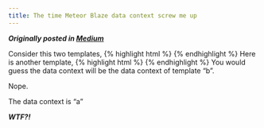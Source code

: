 ```yaml
---
title: The time Meteor Blaze data context screw me up
---
```

***Originally posted in [Medium](https://medium.com/@gilbertwat/the-time-meteor-blaze-data-context-screw-me-up-6eb84abb6f6#.p6dm57cjw)***

Consider this two templates,
{% highlight html %}
<template name='a'>
  {% raw %}
  {{> b }}
  {% endraw %}
</template>
<template name='b'>
  {% raw %}
  <b class="{{if not data }}hide{{/if}}">{{ data context of b }}</b>
  {% endraw %}
</template>
{% endhighlight %}
Here is another template,
{% highlight html %}
<template name='a'>
  {% raw %}
  {{> b }}
  {% endraw %}
</template>
<template name='b'>
  {% raw %}
  {{if}}<b>{{?? what is the data context here ??}}</b> {{/if}}
  {% endraw %}
</template>
{% endhighlight %}
You would guess the data context will be the data context of template “b”.

Nope.

The data context is “a”

***WTF?!***
